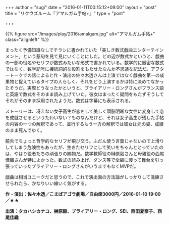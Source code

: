 +++
author = "sugi"
date = "2016-01-11T00:15:12+09:00"
layout = "post"
title = "リクウズルーム『アマルガム手帖+』"
type = "post"

+++

{{% figure src="/images/play/2016/amalgam.jpg" alt="アマルガム手帖+" class="alignleft" %}}

まったく予備知識なしでチラシに書かれていた「美しき数式戯曲エンターテインメント」という惹句を見て見にいくことにした。どの辺が数式かというと、戯曲の一部の役名やセリフが数式みたいな形式で書かれている。数学的に厳密な数式ではなく、数学記号に接続詞的な役割をもたせたなんか不思議な記法だ。アフタートークでの話によると作・演出の佐々木透さんは上演ではなく戯曲を第一の成果物と捉えているタイプの人らしく、それをどう上演するかは特に決めてなかったそうだ。実際どうなったかというと、ブライアリー・ロングさんがフランス語と英語で数式をそのまま読み上げていた。彼女はまったく疑問をもたずそうしてそれがそのまま採用されたようだ。数式は字幕にも表示される。

ストーリーは、冴えない女子高生が恋をして美しく頭脳明晰な女性に変身して恋を成就させるというたわいない？ものなんだけど、それは女子高生が残した手帖の内容の一つの解釈であって、並行するもう一方の解釈では彼女は元の姿、成績のまま死んでゆく。

饒舌でちょっと哲学的なセリフが飛び交う。ふだん使う言葉じゃないので上滑りしてしまう危険性もあったが、生きたセリフにして笑いをちゃんととっていたのは、やはり役者たちの頑張りの賜物だ。数学教師役の榊原毅さんと母親役の西尾佳織さんが特によかった。数式の読み上げ、ダンス等で全編に渡って舞台を引っ張っていったブライアリー・ロングさんがいうまでもなくMVPだ。

戯曲は相当ユニークだと思うので、これで演出面の方法論がしっかりして洗練させられたら、かなりいい線いく気がする。

**作・演出：佐々木透／こまばアゴラ劇場／自由席3000円／2016-01-10 19:00／★★**

**出演：タカハシカナコ、榊原毅、ブライアリー・ロング、SEI、西田夏奈子、西尾佳織**
